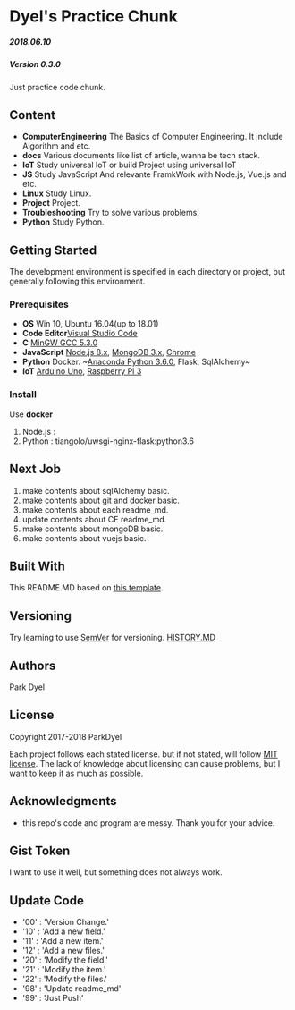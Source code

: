 # Dyel's Practice Chunk
##### 2018.06.10
##### Version 0.3.0

Just practice code chunk.

## Content
 - __ComputerEngineering__ The Basics of Computer Engineering. It include Algorithm and etc.
 - __docs__ Various documents like list of article, wanna be tech stack. 
 - __IoT__ Study universal IoT or build Project using universal IoT
 - __JS__ Study JavaScript And relevante FramkWork with Node.js, Vue.js and etc.
 - __Linux__ Study Linux.
 - __Project__ Project.
 - __Troubleshooting__ Try to solve various problems.
 - __Python__ Study Python.

## Getting Started

The development environment is specified in each directory or project, but generally following this environment.

### Prerequisites

 - __OS__ Win 10, Ubuntu 16.04(up to 18.01)
 - __Code Editor__[Visual Studio Code](https://code.visualstudio.com/)
 - __C__ [MinGW GCC 5.3.0](http://www.mingw.org/)
 - __JavaScript__ [Node.js 8.x](https://nodejs.org/), [MongoDB 3.x](https://www.mongodb.com/), [Chrome](https://chrome.com)
 - __Python__ Docker. ~[Anaconda Python 3.6.0](https://www.anaconda.com), Flask, SqlAlchemy~
 - __IoT__ [Arduino Uno](https://www.arduino.cc/), [Raspberry Pi 3](https://www.raspberrypi.org/)

### Install
Use __docker__
1. Node.js : 
2. Python : tiangolo/uwsgi-nginx-flask:python3.6

## Next Job
1. make contents about sqlAlchemy basic.
1. make contents about git and docker basic.
1. make contents about each readme_md.
1. update contents about CE readme_md.
1. make contents about mongoDB basic.
1. make contents about vuejs basic.

## Built With
This README.MD based on [this template](https://gist.github.com/PurpleBooth/109311bb0361f32d87a2).

## Versioning
Try learning to use [SemVer](http://semver.org/) for versioning.
[HISTORY.MD](./HISTORY.md)

## Authors
Park Dyel

## License
Copyright 2017-2018 ParkDyel

Each project follows each stated license. but if not stated, will follow [MIT license](https://opensource.org/licenses/mit-license.php). The lack of knowledge about licensing can cause problems, but I want to keep it as much as possible.

## Acknowledgments
* this repo's code and program are messy. Thank you for your advice.

## Gist Token
I want to use it well, but something does not always work.

## Update Code
  - '00' : 'Version Change.'
  - '10' : 'Add a new field.'
  - '11' : 'Add a new item.'
  - '12' : 'Add a new files.'
  - '20' : 'Modify the field.'
  - '21' : 'Modify the item.'
  - '22' : 'Modify the files.'
  - '98' : 'Update readme_md'
  - '99' : 'Just Push'
